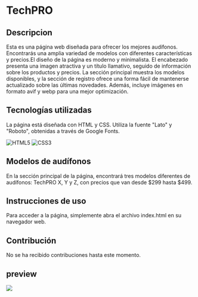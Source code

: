 # TechPRO

## Descripcion

Esta es una página web diseñada para ofrecer los mejores audífonos. Encontrarás una amplia variedad de modelos con diferentes características y precios.El diseño de la página es moderno y minimalista. El encabezado presenta una imagen atractiva y un título llamativo, seguido de información sobre los productos y precios. La sección principal muestra los modelos disponibles, y la sección de registro ofrece una forma fácil de mantenerse actualizado sobre las últimas novedades. Además, incluye imágenes en formato avif y webp para una mejor optimización.

## Tecnologías utilizadas

La página está diseñada con HTML y CSS. Utiliza la fuente "Lato" y "Roboto", obtenidas a través de Google Fonts.

![HTML5](https://img.shields.io/badge/html5-%23E34F26.svg?style=for-the-badge&logo=html5&logoColor=white)
![CSS3](https://img.shields.io/badge/css3-%231572B6.svg?style=for-the-badge&logo=css3&logoColor=white)

## Modelos de audífonos

En la sección principal de la página, encontrará tres modelos diferentes de audífonos: TechPRO X, Y y Z, con precios que van desde $299 hasta $499.

## Instrucciones de uso

Para acceder a la página, simplemente abra el archivo index.html en su navegador web.

## Contribución

No se ha recibido contribuciones hasta este momento.

## preview

![](https://i.imgur.com/ZH8GiO6.png)
